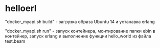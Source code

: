 # helloerl

"docker_myapi.sh build" - загрузка образа Ubuntu 14 и устанавка erlang


"docker_myapi.sh run" - запуск контейнера, монтирование папки ebin в контейнер, запуск erlang и выполнение функции hello_world из файла test.beam
